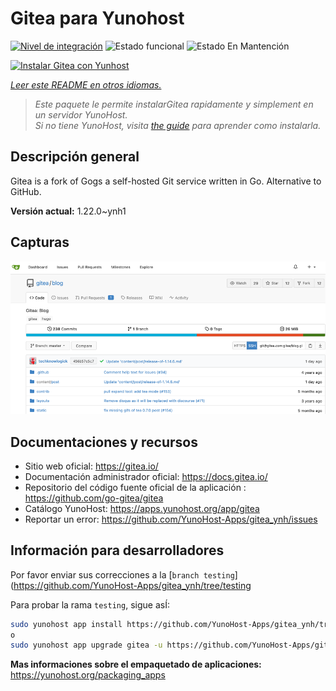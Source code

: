 <!--
Este archivo README esta generado automaticamente<https://github.com/YunoHost/apps/tree/master/tools/readme_generator>
No se debe editar a mano.
-->

# Gitea para Yunohost

[![Nivel de integración](https://dash.yunohost.org/integration/gitea.svg)](https://ci-apps.yunohost.org/ci/apps/gitea/) ![Estado funcional](https://ci-apps.yunohost.org/ci/badges/gitea.status.svg) ![Estado En Mantención](https://ci-apps.yunohost.org/ci/badges/gitea.maintain.svg)

[![Instalar Gitea con Yunhost](https://install-app.yunohost.org/install-with-yunohost.svg)](https://install-app.yunohost.org/?app=gitea)

*[Leer este README en otros idiomas.](./ALL_README.md)*

> *Este paquete le permite instalarGitea rapidamente y simplement en un servidor YunoHost.*  
> *Si no tiene YunoHost, visita [the guide](https://yunohost.org/install) para aprender como instalarla.*

## Descripción general

Gitea is a fork of Gogs a self-hosted Git service written in Go. Alternative to GitHub.


**Versión actual:** 1.22.0~ynh1

## Capturas

![Captura de Gitea](./doc/screenshots/screenshot.png)

## Documentaciones y recursos

- Sitio web oficial: <https://gitea.io/>
- Documentación administrador oficial: <https://docs.gitea.io/>
- Repositorio del código fuente oficial de la aplicación : <https://github.com/go-gitea/gitea>
- Catálogo YunoHost: <https://apps.yunohost.org/app/gitea>
- Reportar un error: <https://github.com/YunoHost-Apps/gitea_ynh/issues>

## Información para desarrolladores

Por favor enviar sus correcciones a la [`branch testing`](https://github.com/YunoHost-Apps/gitea_ynh/tree/testing

Para probar la rama `testing`, sigue asÍ:

```bash
sudo yunohost app install https://github.com/YunoHost-Apps/gitea_ynh/tree/testing --debug
o
sudo yunohost app upgrade gitea -u https://github.com/YunoHost-Apps/gitea_ynh/tree/testing --debug
```

**Mas informaciones sobre el empaquetado de aplicaciones:** <https://yunohost.org/packaging_apps>
